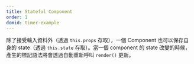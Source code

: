 ```yaml
---
title: Stateful Component
order: 1
domid: timer-example
---
```


除了接受輸入資料外（透過 `this.props` 存取），一個 Component 也可以保存自身的 state（透過 `this.state` 存取）。當一個 component 的 state 改變的時候，產生的標記語法將會透過自動重新呼叫 `render()` 更新。

